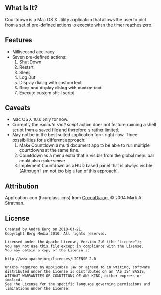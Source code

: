 What Is It?
-----------

Countdown is a Mac OS X utility application that allows the user to pick from a set of pre-defined actions to execute when the timer reaches zero.

Features
--------

- Millisecond accuracy
- Seven pre-defined actions:
    1. Shut Down
    2. Restart
    3. Sleep
    4. Log Out
    5. Display dialog with custom text
    6. Beep and display dialog with custom text
    7. Execute custom shell script

Caveats
-------

- Mac OS X 10.6 only for now.
- Currently the _execute shell script_ action does not feature running a shell script from a saved file and therefore is rather limited.
- May not be in the best suited application form right now. 
Three possibilities for a different approach:
    1. Make Countdown a multi document app to be able to run multiple countdowns at the same time.  
    2. Countdown as a menu extra that is visible from the global menu bar could also make sense.   
    3. Implement Countdown as a HUD based panel that is always visible (Although I am not too big a fan of this approach).

Attribution
-----------

Application icon (hourglass.icns) from [CocoaDialog](http://cocoadialog.sourceforge.net "CocoaDialog at Sourceforge"), © 2004 Mark A. Stratman.

License
-------

    Created by André Berg on 2010-03-21.
    Copyright Berg Media 2010. All rights reserved.

    Licensed under the Apache License, Version 2.0 (the "License");
    you may not use this file except in compliance with the License.
    You may obtain a copy of the License at

    http://www.apache.org/licenses/LICENSE-2.0

    Unless required by applicable law or agreed to in writing, software
    distributed under the License is distributed on an "AS IS" BASIS,
    WITHOUT WARRANTIES OR CONDITIONS OF ANY KIND, either express or implied.
    See the License for the specific language governing permissions and
    limitations under the License.